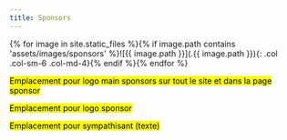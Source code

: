 ```yaml
---
title: Sponsors
---
```

{% for image in site.static_files %}{% if image.path contains 'assets/images/sponsors' %}![{{ image.path }}](.{{ image.path }}){: .col .col-sm-6 .col-md-4}{% endif %}{% endfor %}

<mark>Emplacement pour logo main sponsors sur tout le site
  et dans la page sponsor</mark>

<mark>Emplacement pour logo sponsor</mark>

<mark>Emplacement pour sympathisant (texte)</mark>
```
